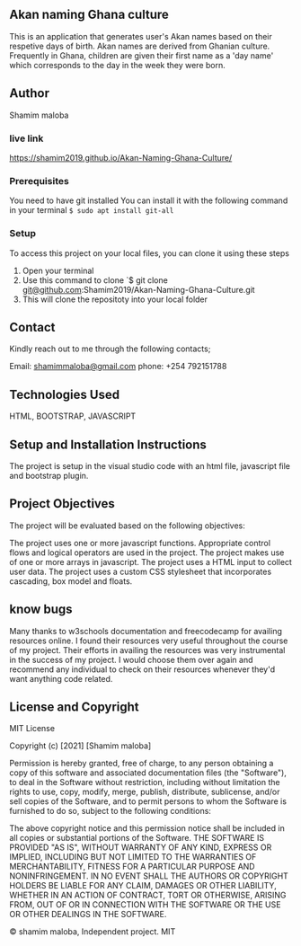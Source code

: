 ## Akan naming Ghana culture

This is an application that generates user's Akan names based on their respetive days of birth. Akan names are derived from Ghanian culture. Frequently in Ghana, children are given their first name as a 'day name' which corresponds to the day in the week they were born.


  ## Author
   Shamim maloba
### live link
   https://shamim2019.github.io/Akan-Naming-Ghana-Culture/
   ### Prerequisites

You need to have git installed
You can install it with the following command in your terminal
`$ sudo apt install git-all`
### Setup

To access this project on your local files, you can clone it using these steps
1. Open your terminal
1. Use this command to clone `$ git clone  git@github.com:Shamim2019/Akan-Naming-Ghana-Culture.git
1. This will clone the repositoty into your local folder
 
## Contact
Kindly reach out to me through the following contacts;

Email: shamimmaloba@gmail.com
phone: +254 792151788
 
 ##  Technologies Used
HTML, BOOTSTRAP, JAVASCRIPT

   ## Setup and Installation Instructions
The project is setup in the visual studio code with an html file, javascript file and bootstrap plugin.

   ##  Project Objectives
The project will be evaluated based on the following objectives:

The project uses one or more javascript functions.
Appropriate control flows and logical operators are used in the project.
The project makes use of one or more arrays in javascript.
The project uses a HTML input to collect user data.
The project uses a custom CSS stylesheet that incorporates cascading, box model and floats.

  
  ## know bugs

Many thanks to w3schools documentation and freecodecamp for availing resources online. I found their resources very useful throughout the course of my project. Their efforts in availing the resources was very instrumental in the success of my project. I would choose them over again and recommend any individual to check on their resources whenever they'd want anything code related.


   ## License and Copyright
MIT License

Copyright (c) [2021] [Shamim maloba]

Permission is hereby granted, free of charge, to any person obtaining a copy of this software and associated documentation files (the "Software"), to deal in the Software without restriction, including without limitation the rights to use, copy, modify, merge, publish, distribute, sublicense, and/or sell copies of the Software, and to permit persons to whom the Software is furnished to do so, subject to the following conditions:

The above copyright notice and this permission notice shall be included in all copies or substantial portions of the Software.
THE SOFTWARE IS PROVIDED "AS IS", WITHOUT WARRANTY OF ANY KIND, EXPRESS OR IMPLIED, INCLUDING BUT NOT LIMITED TO THE WARRANTIES OF MERCHANTABILITY, FITNESS FOR A PARTICULAR PURPOSE AND NONINFRINGEMENT. IN NO EVENT SHALL THE AUTHORS OR COPYRIGHT HOLDERS BE LIABLE FOR ANY CLAIM, DAMAGES OR OTHER LIABILITY, WHETHER IN AN ACTION OF CONTRACT, TORT OR OTHERWISE, ARISING FROM, OUT OF OR IN CONNECTION WITH THE SOFTWARE OR THE USE OR OTHER DEALINGS IN THE SOFTWARE.

© shamim maloba, Independent project. MIT
